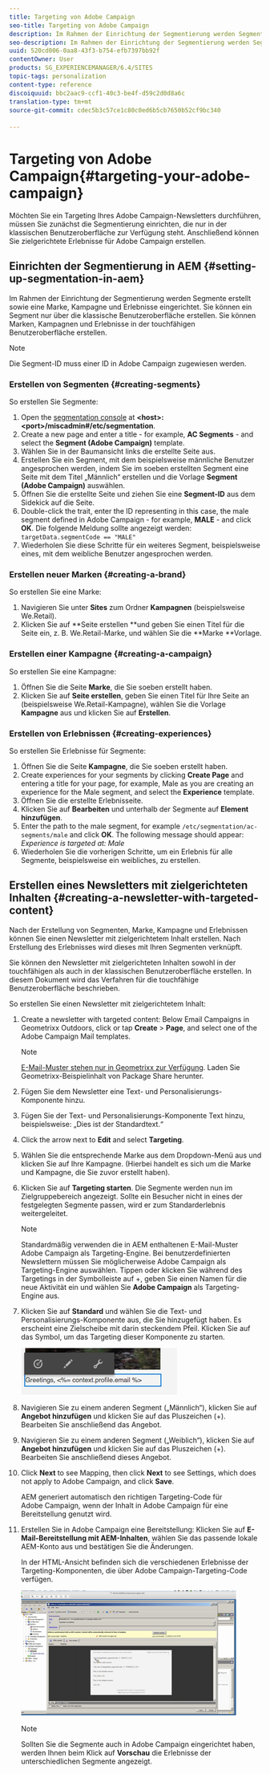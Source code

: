 ```yaml
---
title: Targeting von Adobe Campaign
seo-title: Targeting von Adobe Campaign
description: Im Rahmen der Einrichtung der Segmentierung werden Segmente erstellt sowie eine Marke, Kampagne und Erlebnisse eingerichtet.
seo-description: Im Rahmen der Einrichtung der Segmentierung werden Segmente erstellt sowie eine Marke, Kampagne und Erlebnisse eingerichtet.
uuid: 520cd006-0aa8-43f3-b754-efb7397bb92f
contentOwner: User
products: SG_EXPERIENCEMANAGER/6.4/SITES
topic-tags: personalization
content-type: reference
discoiquuid: bbc2aac9-ccf1-40c3-be4f-d59c2d0d8a6c
translation-type: tm+mt
source-git-commit: cdec5b3c57ce1c80c0ed6b5cb7650b52cf9bc340

---
```



# Targeting von Adobe Campaign{#targeting-your-adobe-campaign}

Möchten Sie ein Targeting Ihres Adobe Campaign-Newsletters durchführen, müssen Sie zunächst die Segmentierung einrichten, die nur in der klassischen Benutzeroberfläche zur Verfügung steht. Anschließend können Sie zielgerichtete Erlebnisse für Adobe Campaign erstellen.

## Einrichten der Segmentierung in AEM {#setting-up-segmentation-in-aem}

Im Rahmen der Einrichtung der Segmentierung werden Segmente erstellt sowie eine Marke, Kampagne und Erlebnisse eingerichtet. Sie können ein Segment nur über die klassische Benutzeroberfläche erstellen. Sie können Marken, Kampagnen und Erlebnisse in der touchfähigen Benutzeroberfläche erstellen.

>[!NOTE]
>
>Die Segment-ID muss einer ID in Adobe Campaign zugewiesen werden.

### Erstellen von Segmenten {#creating-segments}

So erstellen Sie Segmente:

1. Open the [segmentation console](http://localhost:4502/miscadmin#/etc/segmentation) at **&lt;host>:&lt;port>/miscadmin#/etc/segmentation**.
1. Create a new page and enter a title - for example, **AC Segments** - and select the **Segment (Adobe Campaign)** template.
1. Wählen Sie in der Baumansicht links die erstellte Seite aus.
1. Erstellen Sie ein Segment, mit dem beispielsweise männliche Benutzer angesprochen werden, indem Sie im soeben erstellten Segment eine Seite mit dem Titel „Männlich“ erstellen und die Vorlage **Segment (Adobe Campaign)** auswählen.
1. Öffnen Sie die erstellte Seite und ziehen Sie eine **Segment-ID** aus dem Sidekick auf die Seite.
1. Double-click the trait, enter the ID representing in this case, the male segment defined in Adobe Campaign - for example, **MALE** - and click **OK**. Die folgende Meldung sollte angezeigt werden: `targetData.segmentCode == "MALE"`
1. Wiederholen Sie diese Schritte für ein weiteres Segment, beispielsweise eines, mit dem weibliche Benutzer angesprochen werden.

### Erstellen neuer Marken {#creating-a-brand}

So erstellen Sie eine Marke:

1. Navigieren Sie unter **Sites** zum Ordner **Kampagnen** (beispielsweise We.Retail).
1. Klicken Sie auf **Seite erstellen **und geben Sie einen Titel für die Seite ein, z. B. We.Retail-Marke, und wählen Sie die **Marke **Vorlage.

### Erstellen einer Kampagne {#creating-a-campaign}

So erstellen Sie eine Kampagne:

1. Öffnen Sie die Seite **Marke**, die Sie soeben erstellt haben.
1. Klicken Sie auf **Seite erstellen**, geben Sie einen Titel für Ihre Seite an (beispielsweise We.Retail-Kampagne), wählen Sie die Vorlage **Kampagne** aus und klicken Sie auf **Erstellen**.

### Erstellen von Erlebnissen {#creating-experiences}

So erstellen Sie Erlebnisse für Segmente:

1. Öffnen Sie die Seite **Kampagne**, die Sie soeben erstellt haben.
1. Create experiences for your segments by clicking **Create Page** and entering a title for your page, for example, Male as you are creating an experience for the Male segment, and select the **Experience** template.
1. Öffnen Sie die erstellte Erlebnisseite.
1. Klicken Sie auf **Bearbeiten** und unterhalb der Segmente auf **Element hinzufügen**.
1. Enter the path to the male segment, for example `/etc/segmentation/ac-segments/male` and click **OK**. The following message should appear: *Experience is targeted at: Male*
1. Wiederholen Sie die vorherigen Schritte, um ein Erlebnis für alle Segmente, beispielsweise ein weibliches, zu erstellen.

## Erstellen eines Newsletters mit zielgerichteten Inhalten {#creating-a-newsletter-with-targeted-content}

Nach der Erstellung von Segmenten, Marke, Kampagne und Erlebnissen können Sie einen Newsletter mit zielgerichtetem Inhalt erstellen. Nach Erstellung des Erlebnisses wird dieses mit Ihren Segmenten verknüpft.

Sie können den Newsletter mit zielgerichteten Inhalten sowohl in der touchfähigen als auch in der klassischen Benutzeroberfläche erstellen. In diesem Dokument wird das Verfahren für die touchfähige Benutzeroberfläche beschrieben.

So erstellen Sie einen Newsletter mit zielgerichtetem Inhalt:

1. Create a newsletter with targeted content: Below Email Campaigns in Geometrixx Outdoors, click or tap **Create** > **Page**, and select one of the Adobe Campaign Mail templates.

   >[!NOTE]
   >
   >[E-Mail-Muster stehen nur in Geometrixx zur Verfügung](/help/sites-developing/we-retail.md#weretail). Laden Sie Geometrixx-Beispielinhalt von Package Share herunter.

1. Fügen Sie dem Newsletter eine Text- und Personalisierungs-Komponente hinzu.
1. Fügen Sie der Text- und Personalisierungs-Komponente Text hinzu, beispielsweise: „Dies ist der Standardtext.“
1. Click the arrow next to **Edit** and select **Targeting**.
1. Wählen Sie die entsprechende Marke aus dem Dropdown-Menü aus und klicken Sie auf Ihre Kampagne. (Hierbei handelt es sich um die Marke und Kampagne, die Sie zuvor erstellt haben).
1. Klicken Sie auf **Targeting starten**. Die Segmente werden nun im Zielgruppebereich angezeigt. Sollte ein Besucher nicht in eines der festgelegten Segmente passen, wird er zum Standarderlebnis weitergeleitet.

   >[!NOTE]
   >
   >Standardmäßig verwenden die in AEM enthaltenen E-Mail-Muster Adobe Campaign als Targeting-Engine. Bei benutzerdefinierten Newslettern müssen Sie möglicherweise Adobe Campaign als Targeting-Engine auswählen. Tippen oder klicken Sie während des Targetings in der Symbolleiste auf +, geben Sie einen Namen für die neue Aktivität ein und wählen Sie **Adobe Campaign** als Targeting-Engine aus.

1. Klicken Sie auf **Standard** und wählen Sie die Text- und Personalisierungs-Komponente aus, die Sie hinzugefügt haben. Es erscheint eine Zielscheibe mit darin steckendem Pfeil. Klicken Sie auf das Symbol, um das Targeting dieser Komponente zu starten.

   ![chlimage_1-165](assets/chlimage_1-165.png)

1. Navigieren Sie zu einem anderen Segment („Männlich“), klicken Sie auf **Angebot hinzufügen** und klicken Sie auf das Pluszeichen (+). Bearbeiten Sie anschließend das Angebot.
1. Navigieren Sie zu einem anderen Segment („Weiblich“), klicken Sie auf **Angebot hinzufügen** und klicken Sie auf das Pluszeichen (+). Bearbeiten Sie anschließend dieses Angebot.
1. Click **Next** to see Mapping, then click **Next** to see Settings, which does not apply to Adobe Campaign, and click **Save**.

   AEM generiert automatisch den richtigen Targeting-Code für Adobe Campaign, wenn der Inhalt in Adobe Campaign für eine Bereitstellung genutzt wird.

1. Erstellen Sie in Adobe Campaign eine Bereitstellung: Klicken Sie auf **E-Mail-Bereitstellung mit AEM-Inhalten**, wählen Sie das passende lokale AEM-Konto aus und bestätigen Sie die Änderungen.

   In der HTML-Ansicht befinden sich die verschiedenen Erlebnisse der Targeting-Komponenten, die über Adobe Campaign-Targeting-Code verfügen.

   ![chlimage_1-166](assets/chlimage_1-166.png)

   >[!NOTE]
   >
   >Sollten Sie die Segmente auch in Adobe Campaign eingerichtet haben, werden Ihnen beim Klick auf **Vorschau** die Erlebnisse der unterschiedlichen Segmente angezeigt.

